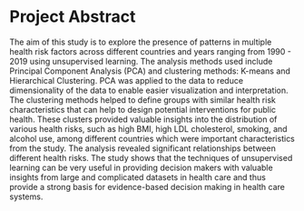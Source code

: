 # Project Abstract

The  aim  of  this  study  is  to  explore  the  presence  of  patterns  in  multiple  health  risk  factors  across 
different  countries  and  years  ranging  from  1990  -  2019  using  unsupervised  learning.  The  analysis 
methods  used  include  Principal  Component  Analysis  (PCA)  and  clustering  methods:  K-means 
and  Hierarchical  Clustering.  PCA  was  applied  to  the  data  to  reduce  dimensionality  of  the  data  to 
enable  easier  visualization  and  interpretation.  The  clustering  methods  helped  to  define  groups 
with  similar  health  risk  characteristics  that  can  help  to  design  potential  interventions  for  public 
health.  These  clusters  provided  valuable  insights  into  the  distribution  of  various  health  risks, 
such  as  high  BMI,  high  LDL  cholesterol,  smoking,  and  alcohol  use,  among  different  countries 
which  were  important  characteristics  from  the  study.  The  analysis  revealed  significant 
relationships  between  different  health  risks.  The  study  shows  that  the  techniques  of  unsupervised 
learning  can  be  very  useful  in  providing  decision  makers  with  valuable  insights  from  large  and 
complicated  datasets  in  health  care  and  thus  provide  a  strong  basis  for  evidence-based  decision 
making in health care systems. 
